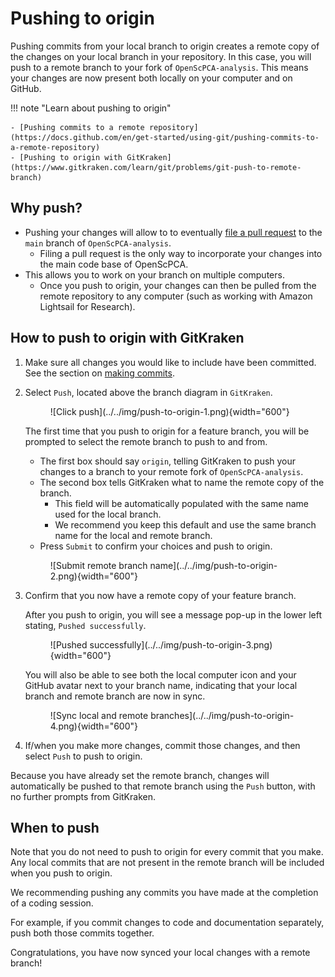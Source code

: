# Pushing to origin

Pushing commits from your local branch to origin creates a remote copy of the changes on your local branch in your repository.
In this case, you will push to a remote branch to your fork of `OpenScPCA-analysis`.
This means your changes are now present both locally on your computer and on GitHub.

!!! note "Learn about pushing to origin"

    - [Pushing commits to a remote repository](https://docs.github.com/en/get-started/using-git/pushing-commits-to-a-remote-repository)
    - [Pushing to origin with GitKraken](https://www.gitkraken.com/learn/git/problems/git-push-to-remote-branch)

## Why push?

- Pushing your changes will allow to to eventually [file a pull request](STUB-LINK) to the `main` branch of `OpenScPCA-analysis`.
    - Filing a pull request is the only way to incorporate your changes into the main code base of OpenScPCA.
- This allows you to work on your branch on multiple computers.
    - Once you push to origin, your changes can then be pulled from the remote repository to any computer (such as working with Amazon Lightsail for Research).


## How to push to origin with GitKraken

1. Make sure all changes you would like to include have been committed.
See the section on [making commits](./making-commits.md).

1. Select `Push`, located above the branch diagram in `GitKraken`.

    <figure markdown="span">
        ![Click push](../../img/push-to-origin-1.png){width="600"}
    </figure>

    The first time that you push to origin for a feature branch, you will be prompted to select the remote branch to push to and from.

    - The first box should say `origin`, telling GitKraken to push your changes to a branch to your remote fork of `OpenScPCA-analysis`.
    - The second box tells GitKraken what to name the remote copy of the branch.
        - This field will be automatically populated with the same name used for the local branch.
        - We recommend you keep this default and use the same branch name for the local and remote branch.
    - Press `Submit` to confirm your choices and push to origin.

    <figure markdown="span">
        ![Submit remote branch name](../../img/push-to-origin-2.png){width="600"}
    </figure>

1. Confirm that you now have a remote copy of your feature branch.

    After you push to origin, you will see a message pop-up in the lower left stating, `Pushed successfully`.

    <figure markdown="span">
        ![Pushed successfully](../../img/push-to-origin-3.png){width="600"}
    </figure>

    You will also be able to see both the local computer icon and your GitHub avatar next to your branch name, indicating that your local branch and remote branch  are now in sync.

    <figure markdown="span">
        ![Sync local and remote branches](../../img/push-to-origin-4.png){width="600"}
    </figure>

1. If/when you make more changes, commit those changes, and then select `Push` to push to origin.

Because you have already set the remote branch, changes will automatically be pushed to that remote branch using the `Push` button, with no further prompts from GitKraken.

## When to push

Note that you do not need to push to origin for every commit that you make.
Any local commits that are not present in the remote branch will be included when you push to origin.

We recommending pushing any commits you have made at the completion of a coding session.

For example, if you commit changes to code and documentation separately, push both those commits together.

Congratulations, you have now synced your local changes with a remote branch!
